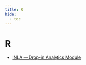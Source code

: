 ```yaml
---
title: R
hide:
  - toc
---
```


# R

- [INLA — Drop-in Analytics Module](/analytics-library/inla.md)  
  <small></small>
